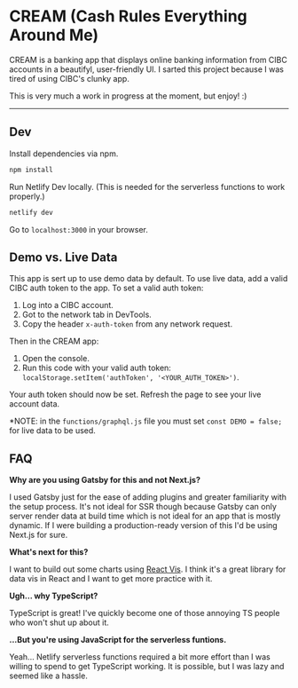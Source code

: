 # CREAM (Cash Rules Everything Around Me)

CREAM is a banking app that displays online banking information from CIBC accounts in a beautifyl, user-friendly UI. I sarted this project because I was tired of using CIBC's clunky app.

This is very much a work in progress at the moment, but enjoy! :)

---

## Dev

Install dependencies via npm.

```sh
npm install
```

Run Netlify Dev locally. (This is needed for the serverless functions to work properly.)

```sh
netlify dev
```

Go to `localhost:3000` in your browser.

## Demo vs. Live Data

This app is sert up to use demo data by default. To use live data, add a valid CIBC auth token to the app. To set a valid auth token:

1. Log into a CIBC account.
2. Got to the network tab in DevTools.
3. Copy the header `x-auth-token` from any network request.

Then in the CREAM app:

1. Open the console.
2. Run this code with your valid auth token: `localStorage.setItem('authToken', '<YOUR_AUTH_TOKEN>')`.

Your auth token should now be set. Refresh the page to see your live account data.

\*NOTE: in the `functions/graphql.js` file you must set `const DEMO = false;` for live data to be used.

## FAQ

**Why are you using Gatsby for this and not Next.js?**

I used Gatsby just for the ease of adding plugins and greater familiarity with the setup process. It's not ideal for SSR though because Gatsby can only server render data at build time which is not ideal for an app that is mostly dynamic. If I were building a production-ready version of this I'd be using Next.js for sure.

**What's next for this?**

I want to build out some charts using [React Vis](https://uber.github.io/react-vis/). I think it's a great library for data vis in React and I want to get more practice with it.

**Ugh... why TypeScript?**

TypeScript is great! I've quickly become one of those annoying TS people who won't shut up about it.

**...But you're using JavaScript for the serverless funtions.**

Yeah... Netlify serverless functions required a bit more effort than I was willing to spend to get TypeScript working. It is possible, but I was lazy and seemed like a hassle.
